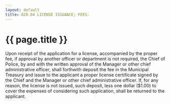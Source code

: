 ```yaml
---
layout: default 
title: 820.04 LICENSE ISSUANCE; FEES.
---
```


{{ page.title }}
================

Upon receipt of the application for a license, accompanied by the proper
fee, if approval by another officer or department is not required, the
Chief of Police, by and with the written approval of the Manager or
other chief administrative officer, shall forthwith deposit the fee in
the Municipal Treasury and issue to the applicant a proper license
certificate signed by the Chief and the Manager or other chief
administrative officer. If, for any reason, the license is not issued,
such deposit, less one dollar (\$1.00) to cover the expenses of
considering such application, shall be returned to the applicant.
